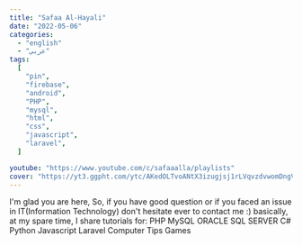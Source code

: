 ```yaml
---
title: "Safaa Al-Hayali"
date: "2022-05-06"
categories:
  - "english"
  - "عربي"
tags:
  [
    "pin",
    "firebase",
    "android",
    "PHP",
    "mysql",
    "html",
    "css",
    "javascript",
    "laravel",
  ]

youtube: "https://www.youtube.com/c/safaaalla/playlists"
cover: "https://yt3.ggpht.com/ytc/AKedOLTvoANtX3izugjsj1rLVqvzdvwomDngV_FtJp8OWA=s88-c-k-c0x00ffffff-no-rj"
---
```


I'm glad you are here, So, if you have good question or if you faced an issue in IT(Information Technology) don't hesitate ever to contact me :) basically, at my spare time, I share tutorials for: PHP MySQL ORACLE SQL SERVER C# Python Javascript Laravel Computer Tips Games

